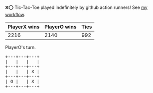 :x::o: Tic-Tac-Toe played indefinitely by github action runners! See [my workflow](.github/workflows/play.yaml).

|PlayerX wins|PlayerO wins|Ties|
|-|-|-|
|2216|2140|992|

PlayerO's turn.

<pre>
+---+---+---+
|   |   |   |
+---+---+---+
|   |   | X |
+---+---+---+
| O |   | X |
+---+---+---+
</pre>